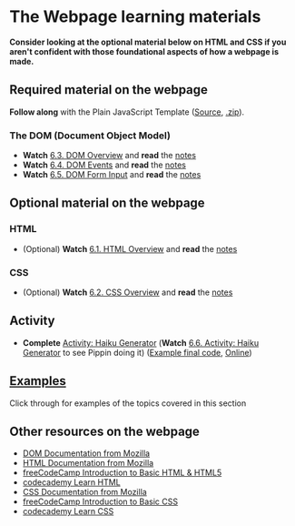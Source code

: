# The Webpage learning materials

**Consider looking at the optional material below on HTML and CSS if you aren't confident with those foundational aspects of how a webpage is made.**

## Required material on the webpage

**Follow along** with the Plain JavaScript Template ([Source](https://www.github.com/pippinbarr/cart263/tree/master/templates/plain-javascript-project), [.zip](https://pippinbarr.com/cart263/templates/plain-javascript-project.zip)).

### The DOM (Document Object Model)

- **Watch** [6.3. DOM Overview](https://youtu.be/zajq8JthHyw) and **read** the [notes](../topics/the-webpage/dom-overview.md)
- **Watch** [6.4. DOM Events](https://youtu.be/jPCzpDOg8Ts) and **read** the [notes](../topics/the-webpage/dom-events.md)
- **Watch** [6.5. DOM Form Input](https://youtu.be/JmdN-mvMaLI) and **read** the [notes](../topics/the-webpage/dom-form-input.md)

## Optional material on the webpage

### HTML

- (Optional) **Watch** [6.1. HTML Overview](https://youtu.be/9Di3KTMWI3g) and **read** the [notes](../topics/the-webpage/html-overview.md)

### CSS

- (Optional) **Watch** [6.2. CSS Overview](https://youtu.be/849hVdZQVsQ) and **read** the [notes](../topics/the-webpage/css-overview.md)

## Activity

- **Complete** [Activity: Haiku Generator](../../activities/haiku-generator.md) (**Watch** [6.6. Activity: Haiku Generator](https://youtu.be/AiuTJMhJhKA) to see Pippin doing it) ([Example final code](https://github.com/pippinbarr/cart263/tree/main/examples/the-webpage/haiku-generator/), [Online](https://pippinbarr.com/cart263/examples/the-webpage/haiku-generator/))

## [Examples](../../examples/#the-webpage)

Click through for examples of the topics covered in this section

## Other resources on the webpage

- [DOM Documentation from Mozilla](https://developer.mozilla.org/en-US/docs/Web/API/Document_Object_Model)
- [HTML Documentation from Mozilla](https://developer.mozilla.org/en-US/docs/Web/HTML)
- [freeCodeCamp Introduction to Basic HTML & HTML5](https://www.freecodecamp.org/learn/responsive-web-design/basic-html-and-html5/)
- [codecademy Learn HTML](https://www.codecademy.com/learn/learn-html)
- [CSS Documentation from Mozilla](https://developer.mozilla.org/en-US/docs/Web/CSS)
- [freeCodeCamp Introduction to Basic CSS](https://www.freecodecamp.org/learn/responsive-web-design/basic-css/)
- [codecademy Learn CSS](https://www.codecademy.com/learn/learn-css)
